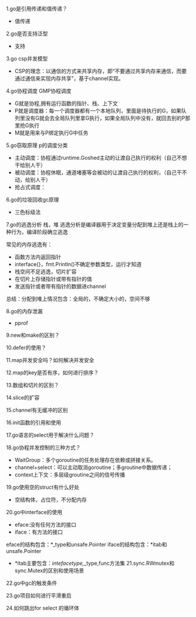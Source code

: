 1.go是引用传递和值传递？
- 值传递

2.go是否支持泛型
- 支持

3.go csp并发模型
- CSP的理念：以通信的方式来共享内存，即“不要通过共享内存来通信，而要通过通信来实现内存共享”，基于channel实现。

4.go协程调度
GMP协程调度
 - G就是协程,拥有运行函数的指针、栈、上下文
 - P就是调度器：每一个调度器都有一个本地队列，里面是待执行的G，如果队列里没有G就会去全局队列里拿G执行，如果全局队列中没有，就回去别的P那里抢G执行
 - M就是用来与P绑定执行G中任务

5.go窃取原理
p的调度分类
- 主动调度：协程通过runtime.Goshed主动的让渡自己执行的权利（自己不想干给别人干）
- 被动调度：协程休眠，通道堵塞等会被动的让渡自己执行的权利，（自己干不动，给别人干）
- 抢占式调度：


6.go的垃圾回收gc原理
- 三色标级法

7.go的逃逸分析
栈，堆
逃逸分析是编译器用于决定变量分配到堆上还是栈上的一种行为，编译阶段确立逃逸

常见的内存逃逸有：
- 函数方法内返回指针
- interface{}，fmt.Println()不确定参数类型，运行才知道
- 栈空间不足逃逸，切片扩容
- 在切片上存储指针或带有指针的值
- 发送指针或者带有指针的数据进channel

总结：分配到堆上情况包含：全局的，不确定大小的，空间不够

8.go的内存泄漏
- pprof

9.new和make的区别？

10.defer的使用？

11.map并发安全吗？如何解决并发安全

12.map的key是否有序，如何进行排序？

13.数组和切片的区别？

14.slice的扩容

15.channel有无缓冲的区别

16.init函数的引用和使用

17.go语言的select用于解决什么问题？

18.go协程并发控制的三种方式？
- WaitGroup：多个goroutine的任务处理存在依赖或拼接关系。
- channel+select：可以主动取消goroutine；多groutine中数据传递；
- context上下文：多层级groutine之间的信号传播

19.go使用空的struct有什么好处
- 空结构体，占位符，不分配内存

20.go中interface的使用
- eface:没有任何方法的接口
- iface：有方法的接口

eface的结构包含：*_type和unsafe.Pointer
iface的结构包含：*itab和unsafe.Pointer
 - *itab主要包含：*intefacetype,*_type,func方法集
21.sync.RWmutex和sync.Mutex的区别和使用场景

22.go中gc的触发条件

23.go项目如何进行平滑重启

24.如何跳出for select 的循环体